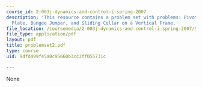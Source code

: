 ```yaml
---
course_id: 2-003j-dynamics-and-control-i-spring-2007
description: 'This resource contains a problem set with problems: Pivoting Tube, Sliding
  Plate, Bungee Jumper, and Sliding Collar on a Vertical Frame.'
file_location: /coursemedia/2-003j-dynamics-and-control-i-spring-2007/9dfd499f45a0c95660b3cc3ff055731c_problemset2.pdf
file_type: application/pdf
layout: pdf
title: problemset2.pdf
type: course
uid: 9dfd499f45a0c95660b3cc3ff055731c

---
```

None